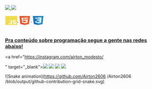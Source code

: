 <div>
  <a href="https://github.com/Airton2606
">
  <img height="180em" src="https://github-readme-stats.vercel.app/api?username=Airton2606
_icons=true&theme=tokyonight&include_all_commits=true&count_private=true"/>
  <img height="180em" src="https://github-readme-stats.vercel.app/api/top-langs/?username=Airton2606
=compact&langs_count=6&theme=tokyonight"/>
</div>
<div style="display: inline_block"><br>
  <img align="center" alt="Js" height="30" width="40" src="https://raw.githubusercontent.com/devicons/devicon/master/icons/javascript/javascript-plain.svg ">
  <img align="center" alt="HTML" height="30" width="40" src="https://raw.githubusercontent.com/devicons/devicon/master/icons/html5/html5-original.svg ">
  <img align="center" alt="CSS" height="30" width="40" src="https://raw.githubusercontent.com/devicons/devicon/master/icons/css3/css3-original.svg ">
</div>
 
 <br>
 
  ### Pra conteúdo sobre programação segue a gente nas redes abaixo!
 
<div>
<a href="https://www.youtube.com/@airtonsantana1016

" target="_blank"><img src="filter=%5B%5D&sort=%7B%22columnType%22%3A%22date%22%2C%22sortOrder%22%3A%22DESCENDING%22%7DColor=white" target="_blank"></a>

<a href="https://instagram.com/airton_modesto/
  
" target="_blank"><img src="https://img.shields.io/badge/-Instagram-%23E4405F?style=for-the- badge&logo=instagram&logoColor=white" target="_blank"></a>
 <a href="https://discord.gg/5DVhGKVf4h" target="_blank"><img src="https://img.shields.io/badge/Discord-7289DA?style=for-the-badge&logo= discord&logoColor=white" target="_blank"></a>
  <a href = "airton2606@gmail.com"><img src="https://img.shields.io/badge/-Gmail-%23333?style=for-the-badge&logo=gmail&logoColor=white" alvo ="_blank"></a>
  <a href="https://www.linkedin.com/in/airton-santana-17510919a/" target="_blank"><img src="https://img.shields.io/badge/-LinkedIn-%230077B5?style= for-the-badge&logo=linkedin&logoColor=white" target="_blank"></a>
 
  ![Snake animation](https://github.com/Airton2606
/Airton2606
/blob/output/github-contribution-grid-snake.svg)

</div>
